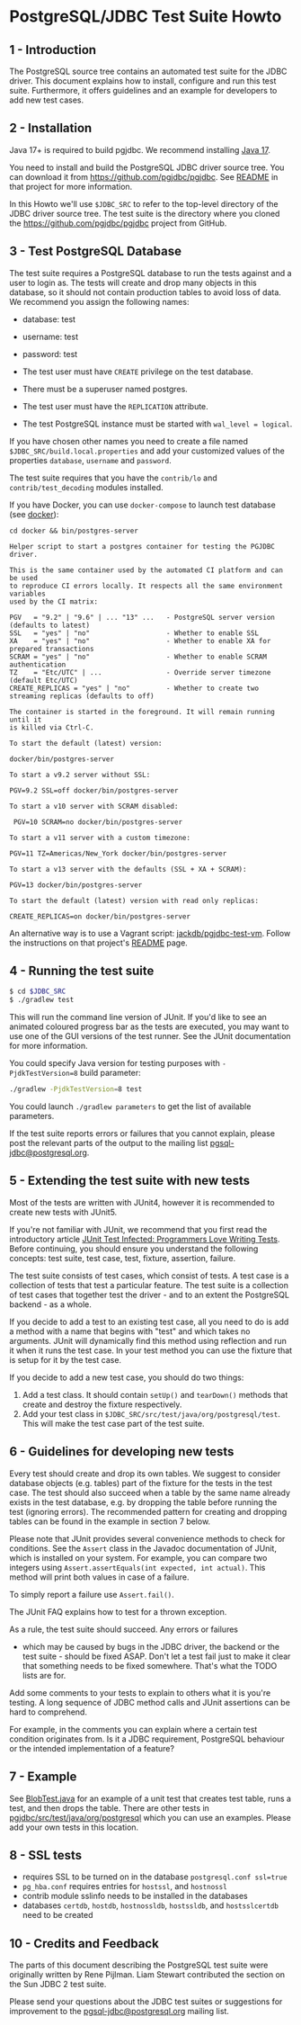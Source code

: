 # PostgreSQL/JDBC Test Suite Howto


## 1 - Introduction

The PostgreSQL source tree contains an automated test suite for
the JDBC driver. This document explains how to install,
configure and run this test suite. Furthermore, it offers
guidelines and an example for developers to add new test cases.

## 2 - Installation

Java 17+ is required to build pgjdbc. We recommend installing [Java 17](https://javaalmanac.io/jdk/17/).

You need to install and build the PostgreSQL JDBC driver source
tree. You can download it from https://github.com/pgjdbc/pgjdbc.  See
[README](https://github.com/pgjdbc/pgjdbc) in that project for more information.

In this Howto we'll use `$JDBC_SRC` to refer to the top-level directory
of the JDBC driver source tree.  The test suite is the directory where you cloned the https://github.com/pgjdbc/pgjdbc project from GitHub.

## 3 - Test PostgreSQL Database

The test suite requires a PostgreSQL database to run the tests against
and a user to login as. The tests will create and drop many objects in
this database, so it should not contain production tables to avoid
loss of data. We recommend you assign the following names:

- database: test
- username: test
- password: test

- The test user must have `CREATE` privilege on the test database.
- There must be a superuser named postgres.
- The test user must have the `REPLICATION` attribute.
- The test PostgreSQL instance must be started with `wal_level = logical`.

If you have chosen other names you need to
create a file named `$JDBC_SRC/build.local.properties` and add your
customized values of the properties `database`, `username` and
`password`.

The test suite requires that you have the `contrib/lo` and `contrib/test_decoding` modules
installed.

If you have Docker, you can use `docker-compose` to launch test database (see [docker](docker)):

    cd docker && bin/postgres-server

    Helper script to start a postgres container for testing the PGJDBC driver.

    This is the same container used by the automated CI platform and can be used
    to reproduce CI errors locally. It respects all the same environment variables
    used by the CI matrix:

    PGV   = "9.2" | "9.6" | ... "13" ...   - PostgreSQL server version (defaults to latest)
    SSL   = "yes" | "no"                   - Whether to enable SSL
    XA    = "yes" | "no"                   - Whether to enable XA for prepared transactions
    SCRAM = "yes" | "no"                   - Whether to enable SCRAM authentication
    TZ    = "Etc/UTC" | ...                - Override server timezone (default Etc/UTC)
    CREATE_REPLICAS = "yes" | "no"         - Whether to create two streaming replicas (defaults to off)

    The container is started in the foreground. It will remain running until it
    is killed via Ctrl-C.

    To start the default (latest) version:

    docker/bin/postgres-server

    To start a v9.2 server without SSL:

    PGV=9.2 SSL=off docker/bin/postgres-server

    To start a v10 server with SCRAM disabled:

     PGV=10 SCRAM=no docker/bin/postgres-server

    To start a v11 server with a custom timezone:

    PGV=11 TZ=Americas/New_York docker/bin/postgres-server

    To start a v13 server with the defaults (SSL + XA + SCRAM):

    PGV=13 docker/bin/postgres-server

    To start the default (latest) version with read only replicas:

    CREATE_REPLICAS=on docker/bin/postgres-server

An alternative way is to use a Vagrant script: [jackdb/pgjdbc-test-vm](https://github.com/jackdb/pgjdbc-test-vm).
Follow the instructions on that project's [README](https://github.com/jackdb/pgjdbc-test-vm) page.

## 4 - Running the test suite

```sh
$ cd $JDBC_SRC
$ ./gradlew test
```

This will run the command line version of JUnit. If you'd like
to see an animated coloured progress bar as the tests are
executed, you may want to use one of the GUI versions of the
test runner. See the JUnit documentation for more information.

You could specify Java version for testing purposes with `-PjdkTestVersion=8` build parameter:

```sh
./gradlew -PjdkTestVersion=8 test
```

You could launch `./gradlew parameters` to get the list of available parameters.

If the test suite reports errors or failures that you cannot
explain, please post the relevant parts of the output to the
mailing list pgsql-jdbc@postgresql.org.

## 5 - Extending the test suite with new tests

Most of the tests are written with JUnit4, however it is recommended to create new tests with JUnit5.

If you're not familiar with JUnit, we recommend that you
first read the introductory article [JUnit Test Infected:
Programmers Love Writing Tests](http://junit.sourceforge.net/doc/testinfected/testing.htm).
Before continuing, you should ensure you understand the
following concepts: test suite, test case, test, fixture,
assertion, failure.

The test suite consists of test cases, which consist of tests.
A test case is a collection of tests that test a particular
feature. The test suite is a collection of test cases that
together test the driver - and to an extent the PostgreSQL
backend - as a whole.

If you decide to add a test to an existing test case, all you
need to do is add a method with a name that begins with "test"
and which takes no arguments. JUnit will dynamically find this
method using reflection and run it when it runs the test case.
In your test method you can use the fixture that is setup for it
by the test case.

If you decide to add a new test case, you should do two things:

1. Add a test class. It should
   contain `setUp()` and `tearDown()` methods that create and destroy
   the fixture respectively.
2. Add your test class in `$JDBC_SRC/src/test/java/org/postgresql/test`. This will make the test case
   part of the test suite.

## 6 - Guidelines for developing new tests

Every test should create and drop its own tables. We suggest to
consider database objects (e.g. tables) part of the fixture for
the tests in the test case. The test should also succeed when a
table by the same name already exists in the test database, e.g.
by dropping the table before running the test (ignoring errors).
The recommended pattern for creating and dropping tables can be
found in the example in section 7 below.

Please note that JUnit provides several convenience methods to
check for conditions. See the `Assert` class in the Javadoc
documentation of JUnit, which is installed on your system. For
example, you can compare two integers using
`Assert.assertEquals(int expected, int actual)`. This method
will print both values in case of a failure.

To simply report a failure use `Assert.fail()`.

The JUnit FAQ explains how to test for a thrown exception.

As a rule, the test suite should succeed. Any errors or failures
- which may be caused by bugs in the JDBC driver, the backend or
the test suite - should be fixed ASAP. Don't let a test fail
just to make it clear that something needs to be fixed somewhere.
That's what the TODO lists are for.

Add some comments to your tests to explain to others what it is
you're testing. A long sequence of JDBC method calls and JUnit
assertions can be hard to comprehend.

For example, in the comments you can explain where a certain test
condition originates from. Is it a JDBC requirement, PostgreSQL
behaviour or the intended implementation of a feature?

## 7 - Example

See [BlobTest.java](https://github.com/pgjdbc/pgjdbc/blob/master/pgjdbc/src/test/java/org/postgresql/test/jdbc2/BlobTest.java) for an example of a unit test that creates  test table, runs a test, and then drops the table. There are other tests in [pgjdbc/src/test/java/org/postgresql](https://github.com/pgjdbc/pgjdbc/tree/master/pgjdbc/src/test/java/org/postgresql) which you can use an examples. Please add your own tests in this location.

## 8 - SSL tests

- requires SSL to be turned on in the database `postgresql.conf ssl=true`
- `pg_hba.conf` requires entries for `hostssl`, and `hostnossl`
- contrib module sslinfo needs to be installed in the databases
- databases `certdb`, `hostdb`, `hostnossldb`, `hostssldb`, and `hostsslcertdb` need to be created


## 10 - Credits and Feedback

The parts of this document describing the PostgreSQL test suite
were originally written by Rene Pijlman. Liam Stewart contributed
the section on the Sun JDBC 2 test suite.

Please send your questions about the JDBC test suites or suggestions
for improvement to the pgsql-jdbc@postgresql.org mailing list.
